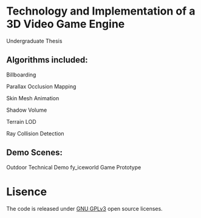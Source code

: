 # Technology and Implementation of a 3D Video Game Engine
Undergraduate Thesis
## Algorithms included:
Billboarding

Parallax Occlusion Mapping

Skin Mesh Animation

Shadow Volume

Terrain LOD

Ray Collision Detection

## Demo Scenes:
Outdoor Technical Demo
fy_iceworld Game Prototype

# Lisence
The code is released under [GNU GPLv3](http://www.gnu.org/licenses/gpl.html) open source licenses.
